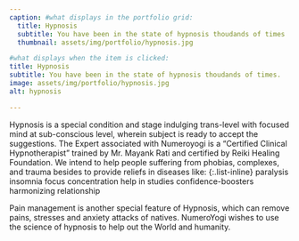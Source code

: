 ```yaml
---
caption: #what displays in the portfolio grid:
  title: Hypnosis
  subtitle: You have been in the state of hypnosis thoudands of times
  thumbnail: assets/img/portfolio/hypnosis.jpg

#what displays when the item is clicked:
title: Hypnosis
subtitle: You have been in the state of hypnosis thoudands of times.
image: assets/img/portfolio/hypnosis.jpg
alt: hypnosis

---
```

Hypnosis is a special condition and stage indulging trans-level with focused mind at sub-conscious level, wherein subject is ready to accept the suggestions. The Expert associated with Numeroyogi is a “Certified Clinical Hypnotherapist” trained by Mr. Mayank Rati and certified by Reiki Healing Foundation. We intend to help people suffering from phobias, complexes, and trauma besides to provide reliefs in diseases like:
{:.list-inline}
paralysis
insomnia
focus
concentration
help in studies
confidence-boosters
harmonizing relationship

Pain management is another special feature of Hypnosis, which can remove pains, stresses and anxiety attacks of natives. NumeroYogi wishes to use the science of hypnosis to help out the World and humanity.
